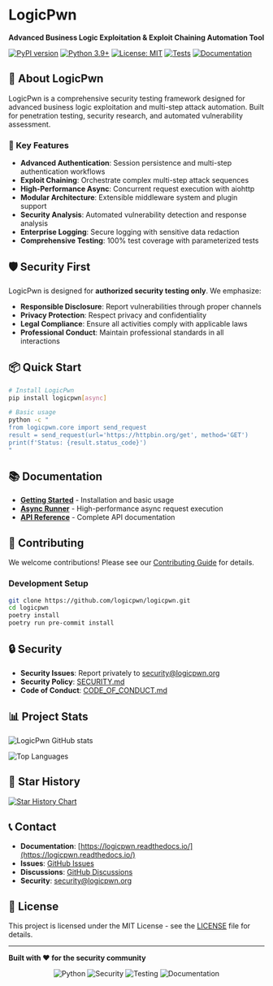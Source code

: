 # LogicPwn

**Advanced Business Logic Exploitation & Exploit Chaining Automation Tool**

[![PyPI version](https://badge.fury.io/py/logicpwn.svg)](https://badge.fury.io/py/logicpwn)
[![Python 3.9+](https://img.shields.io/badge/python-3.9+-blue.svg)](https://www.python.org/downloads/)
[![License: MIT](https://img.shields.io/badge/License-MIT-yellow.svg)](https://opensource.org/licenses/MIT)
[![Tests](https://github.com/logicpwn/logicpwn/workflows/Tests/badge.svg)](https://github.com/logicpwn/logicpwn/actions)
[![Documentation](https://readthedocs.org/projects/logicpwn/badge/?version=latest)](https://logicpwn.readthedocs.io/)

## 🚀 About LogicPwn

LogicPwn is a comprehensive security testing framework designed for advanced business logic exploitation and multi-step attack automation. Built for penetration testing, security research, and automated vulnerability assessment.

### 🔑 Key Features

- **Advanced Authentication**: Session persistence and multi-step authentication workflows
- **Exploit Chaining**: Orchestrate complex multi-step attack sequences
- **High-Performance Async**: Concurrent request execution with aiohttp
- **Modular Architecture**: Extensible middleware system and plugin support
- **Security Analysis**: Automated vulnerability detection and response analysis
- **Enterprise Logging**: Secure logging with sensitive data redaction
- **Comprehensive Testing**: 100% test coverage with parameterized tests

## 🛡️ Security First

LogicPwn is designed for **authorized security testing only**. We emphasize:

- **Responsible Disclosure**: Report vulnerabilities through proper channels
- **Privacy Protection**: Respect privacy and confidentiality
- **Legal Compliance**: Ensure all activities comply with applicable laws
- **Professional Conduct**: Maintain professional standards in all interactions

## 📦 Quick Start

```bash
# Install LogicPwn
pip install logicpwn[async]

# Basic usage
python -c "
from logicpwn.core import send_request
result = send_request(url='https://httpbin.org/get', method='GET')
print(f'Status: {result.status_code}')
"
```

## 📚 Documentation

- **[Getting Started](https://logicpwn.readthedocs.io/en/latest/getting_started.html)** - Installation and basic usage
- **[Async Runner](https://logicpwn.readthedocs.io/en/latest/async_runner.html)** - High-performance async request execution
- **[API Reference](https://logicpwn.readthedocs.io/en/latest/api_reference.html)** - Complete API documentation

## 🤝 Contributing

We welcome contributions! Please see our [Contributing Guide](https://github.com/logicpwn/logicpwn/blob/main/CONTRIBUTING.md) for details.

### Development Setup

```bash
git clone https://github.com/logicpwn/logicpwn.git
cd logicpwn
poetry install
poetry run pre-commit install
```

## 🔒 Security

- **Security Issues**: Report privately to [security@logicpwn.org](mailto:security@logicpwn.org)
- **Security Policy**: [SECURITY.md](https://github.com/logicpwn/logicpwn/blob/main/SECURITY.md)
- **Code of Conduct**: [CODE_OF_CONDUCT.md](https://github.com/logicpwn/logicpwn/blob/main/CODE_OF_CONDUCT.md)

## 📊 Project Stats

![LogicPwn GitHub stats](https://github-readme-stats.vercel.app/api?username=logicpwn&show_icons=true&theme=dark)

![Top Languages](https://github-readme-stats.vercel.app/api/top-langs/?username=logicpwn&layout=compact&theme=dark)

## 🌟 Star History

[![Star History Chart](https://api.star-history.com/svg?repos=logicpwn/logicpwn&type=Date)](https://star-history.com/#logicpwn/logicpwn&Date)

## 📞 Contact

- **Documentation**: [https://logicpwn.readthedocs.io/](https://logicpwn.readthedocs.io/)
- **Issues**: [GitHub Issues](https://github.com/logicpwn/logicpwn/issues)
- **Discussions**: [GitHub Discussions](https://github.com/logicpwn/logicpwn/discussions)
- **Security**: [security@logicpwn.org](mailto:security@logicpwn.org)

## 📄 License

This project is licensed under the MIT License - see the [LICENSE](https://github.com/logicpwn/logicpwn/blob/main/LICENSE) file for details.

---

**Built with ❤️ for the security community**

<div align="center">
  <img src="https://img.shields.io/badge/Python-3776AB?style=for-the-badge&logo=python&logoColor=white" alt="Python">
  <img src="https://img.shields.io/badge/Security-FF6B6B?style=for-the-badge&logo=security&logoColor=white" alt="Security">
  <img src="https://img.shields.io/badge/Testing-4CAF50?style=for-the-badge&logo=testing-library&logoColor=white" alt="Testing">
  <img src="https://img.shields.io/badge/Documentation-2196F3?style=for-the-badge&logo=read-the-docs&logoColor=white" alt="Documentation">
</div> 